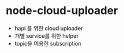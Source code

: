 # node-cloud-uploader 

- hapi 를 위한 cloud uploader
- 개별 service를 위한 helper
- topic을 이용한 subscription 
 


